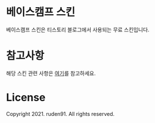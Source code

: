 # 베이스캠프 스킨
베이스캠프 스킨은 티스토리 블로그에서 사용되는 무료 스킨입니다.

# 참고사항
해당 스킨 관련 사항은 [여기](https://webruden.tistory.com/630)를 참고하세요.

# License
Copyright 2021. ruden91. All rights reserved.